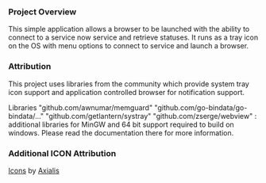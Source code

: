 
### Project Overview
This simple application allows a browser to be launched with the ability to connect to a service now service and retrieve statuses.  It runs as a tray icon on the OS with menu options to connect to service and launch a browser.

### Attribution
This project uses libraries from the community which provide system tray icon support and application controlled browser for notification support.

Libraries
"github.com/awnumar/memguard"
"github.com/go-bindata/go-bindata/..."
"github.com/getlantern/systray"
"github.com/zserge/webview" :  additional libraries for MinGW and 64 bit support required to build on windows.  Please read the documentation there for more information.


### Additional ICON Attribution
<a href="https://www.axialis.com/free/icons">Icons</a> by <a href="https://www.axialis.com">Axialis</a>
